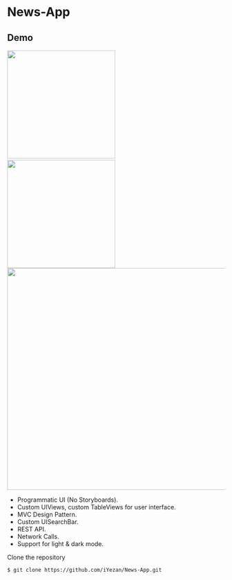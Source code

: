 # News-App

## Demo

<img src="https://user-images.githubusercontent.com/29463442/159361633-227e2eb1-1f86-4406-8ea7-018044b81736.png" width="250"> &nbsp; 
<img src="https://user-images.githubusercontent.com/29463442/159361440-017c426c-7edf-4d2e-b3e3-379a1fdc0519.png" width="250">
<img src="https://user-images.githubusercontent.com/29463442/159362236-0bf86a17-2b7d-4bf3-b03a-61caa49c48c0.png" width="513">



* Programmatic UI (No Storyboards).
* Custom UIViews, custom TableViews for user interface.
* MVC Design Pattern.
* Custom UISearchBar.
* REST API.
* Network Calls.
* Support for light & dark mode.

Clone the repository

```$ git clone https://github.com/iYezan/News-App.git```
